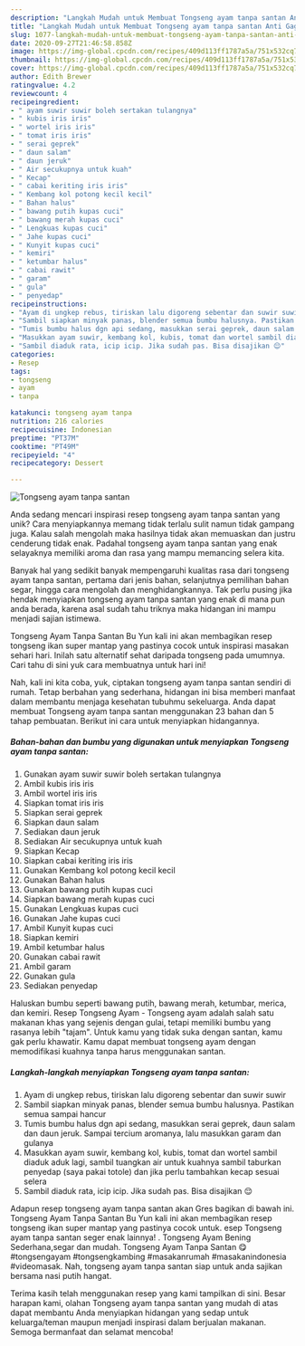 ```yaml
---
description: "Langkah Mudah untuk Membuat Tongseng ayam tanpa santan Anti Gagal"
title: "Langkah Mudah untuk Membuat Tongseng ayam tanpa santan Anti Gagal"
slug: 1077-langkah-mudah-untuk-membuat-tongseng-ayam-tanpa-santan-anti-gagal
date: 2020-09-27T21:46:58.858Z
image: https://img-global.cpcdn.com/recipes/409d113ff1787a5a/751x532cq70/tongseng-ayam-tanpa-santan-foto-resep-utama.jpg
thumbnail: https://img-global.cpcdn.com/recipes/409d113ff1787a5a/751x532cq70/tongseng-ayam-tanpa-santan-foto-resep-utama.jpg
cover: https://img-global.cpcdn.com/recipes/409d113ff1787a5a/751x532cq70/tongseng-ayam-tanpa-santan-foto-resep-utama.jpg
author: Edith Brewer
ratingvalue: 4.2
reviewcount: 4
recipeingredient:
- " ayam suwir suwir boleh sertakan tulangnya"
- " kubis iris iris"
- " wortel iris iris"
- " tomat iris iris"
- " serai geprek"
- " daun salam"
- " daun jeruk"
- " Air secukupnya untuk kuah"
- " Kecap"
- " cabai keriting iris iris"
- " Kembang kol potong kecil kecil"
- " Bahan halus"
- " bawang putih kupas cuci"
- " bawang merah kupas cuci"
- " Lengkuas kupas cuci"
- " Jahe kupas cuci"
- " Kunyit kupas cuci"
- " kemiri"
- " ketumbar halus"
- " cabai rawit"
- " garam"
- " gula"
- " penyedap"
recipeinstructions:
- "Ayam di ungkep rebus, tiriskan lalu digoreng sebentar dan suwir suwir"
- "Sambil siapkan minyak panas, blender semua bumbu halusnya. Pastikan semua sampai hancur"
- "Tumis bumbu halus dgn api sedang, masukkan serai geprek, daun salam dan daun jeruk. Sampai tercium aromanya, lalu masukkan garam dan gulanya"
- "Masukkan ayam suwir, kembang kol, kubis, tomat dan wortel sambil diaduk aduk lagi, sambil tuangkan air untuk kuahnya sambil taburkan penyedap (saya pakai totole) dan jika perlu tambahkan kecap sesuai selera"
- "Sambil diaduk rata, icip icip. Jika sudah pas. Bisa disajikan 😌"
categories:
- Resep
tags:
- tongseng
- ayam
- tanpa

katakunci: tongseng ayam tanpa 
nutrition: 216 calories
recipecuisine: Indonesian
preptime: "PT37M"
cooktime: "PT49M"
recipeyield: "4"
recipecategory: Dessert

---
```



![Tongseng ayam tanpa santan](https://img-global.cpcdn.com/recipes/409d113ff1787a5a/751x532cq70/tongseng-ayam-tanpa-santan-foto-resep-utama.jpg)

Anda sedang mencari inspirasi resep tongseng ayam tanpa santan yang unik? Cara menyiapkannya memang tidak terlalu sulit namun tidak gampang juga. Kalau salah mengolah maka hasilnya tidak akan memuaskan dan justru cenderung tidak enak. Padahal tongseng ayam tanpa santan yang enak selayaknya memiliki aroma dan rasa yang mampu memancing selera kita.

Banyak hal yang sedikit banyak mempengaruhi kualitas rasa dari tongseng ayam tanpa santan, pertama dari jenis bahan, selanjutnya pemilihan bahan segar, hingga cara mengolah dan menghidangkannya. Tak perlu pusing jika hendak menyiapkan tongseng ayam tanpa santan yang enak di mana pun anda berada, karena asal sudah tahu triknya maka hidangan ini mampu menjadi sajian istimewa.

Tongseng Ayam Tanpa Santan Bu Yun kali ini akan membagikan resep tongseng ikan super mantap yang pastinya cocok untuk inspirasi masakan sehari hari. Inilah satu alternatif sehat daripada tongseng pada umumnya. Cari tahu di sini yuk cara membuatnya untuk hari ini!


Nah, kali ini kita coba, yuk, ciptakan tongseng ayam tanpa santan sendiri di rumah. Tetap berbahan yang sederhana, hidangan ini bisa memberi manfaat dalam membantu menjaga kesehatan tubuhmu sekeluarga. Anda dapat membuat Tongseng ayam tanpa santan menggunakan 23 bahan dan 5 tahap pembuatan. Berikut ini cara untuk menyiapkan hidangannya.

<!--inarticleads1-->

##### Bahan-bahan dan bumbu yang digunakan untuk menyiapkan Tongseng ayam tanpa santan:

1. Gunakan  ayam suwir suwir boleh sertakan tulangnya
1. Ambil  kubis iris iris
1. Ambil  wortel iris iris
1. Siapkan  tomat iris iris
1. Siapkan  serai geprek
1. Siapkan  daun salam
1. Sediakan  daun jeruk
1. Sediakan  Air secukupnya untuk kuah
1. Siapkan  Kecap
1. Siapkan  cabai keriting iris iris
1. Gunakan  Kembang kol potong kecil kecil
1. Gunakan  Bahan halus
1. Gunakan  bawang putih kupas cuci
1. Siapkan  bawang merah kupas cuci
1. Gunakan  Lengkuas kupas cuci
1. Gunakan  Jahe kupas cuci
1. Ambil  Kunyit kupas cuci
1. Siapkan  kemiri
1. Ambil  ketumbar halus
1. Gunakan  cabai rawit
1. Ambil  garam
1. Gunakan  gula
1. Sediakan  penyedap


Haluskan bumbu seperti bawang putih, bawang merah, ketumbar, merica, dan kemiri. Resep Tongseng Ayam - Tongseng ayam adalah salah satu makanan khas yang sejenis dengan gulai, tetapi memiliki bumbu yang rasanya lebih &#34;tajam&#34;. Untuk kamu yang tidak suka dengan santan, kamu gak perlu khawatir. Kamu dapat membuat tongseng ayam dengan memodifikasi kuahnya tanpa harus menggunakan santan. 

<!--inarticleads2-->

##### Langkah-langkah menyiapkan Tongseng ayam tanpa santan:

1. Ayam di ungkep rebus, tiriskan lalu digoreng sebentar dan suwir suwir
1. Sambil siapkan minyak panas, blender semua bumbu halusnya. Pastikan semua sampai hancur
1. Tumis bumbu halus dgn api sedang, masukkan serai geprek, daun salam dan daun jeruk. Sampai tercium aromanya, lalu masukkan garam dan gulanya
1. Masukkan ayam suwir, kembang kol, kubis, tomat dan wortel sambil diaduk aduk lagi, sambil tuangkan air untuk kuahnya sambil taburkan penyedap (saya pakai totole) dan jika perlu tambahkan kecap sesuai selera
1. Sambil diaduk rata, icip icip. Jika sudah pas. Bisa disajikan 😌


Adapun resep tongseng ayam tanpa santan akan Gres bagikan di bawah ini. Tongseng Ayam Tanpa Santan Bu Yun kali ini akan membagikan resep tongseng ikan super mantap yang pastinya cocok untuk. esep Tongseng ayam tanpa santan seger enak lainnya! . Tongseng Ayam Bening Sederhana,segar dan mudah. Tongseng Ayam Tanpa Santan 😋 #tongsengayam #tongsengkambing #masakanrumah #masakanindonesia #videomasak. Nah, tongseng ayam tanpa santan siap untuk anda sajikan bersama nasi putih hangat. 

Terima kasih telah menggunakan resep yang kami tampilkan di sini. Besar harapan kami, olahan Tongseng ayam tanpa santan yang mudah di atas dapat membantu Anda menyiapkan hidangan yang sedap untuk keluarga/teman maupun menjadi inspirasi dalam berjualan makanan. Semoga bermanfaat dan selamat mencoba!
